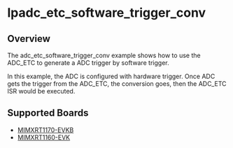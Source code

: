 # lpadc_etc_software_trigger_conv

## Overview

The adc_etc_software_trigger_conv example shows how to use the ADC_ETC to generate a ADC trigger by software trigger.

In this example, the ADC is configured with hardware trigger. Once ADC gets the trigger from the ADC_ETC, the conversion goes,
then the ADC_ETC ISR would be executed.

## Supported Boards
- [MIMXRT1170-EVKB](../../../../_boards/evkbmimxrt1170/driver_examples/adc_etc/adc_etc_software_trigger_conv/example_board_readme.md)
- [MIMXRT1160-EVK](../../../../_boards/evkmimxrt1160/driver_examples/adc_etc/adc_etc_software_trigger_conv/example_board_readme.md)
